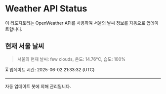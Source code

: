 
# Weather API Status

이 리포지토리는 OpenWeather API를 사용하여 서울의 날씨 정보를 자동으로 업데이트합니다.

## 현재 서울 날씨
> 서울의 현재 날씨: few clouds, 온도: 14.76°C, 습도: 100%

⏳ 업데이트 시간: 2025-06-02 21:33:32 (UTC)

---
자동 업데이트 봇에 의해 관리됩니다.
